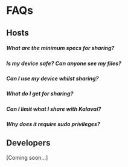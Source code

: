 # FAQs

## Hosts

##### What are the minimum specs for sharing?

##### Is my device safe? Can anyone see my files?

##### Can I use my device whilst sharing?

##### What do I get for sharing?

##### Can I limit what I share with Kalavai?

##### Why does it require sudo privileges?


## Developers

[Coming soon...]

